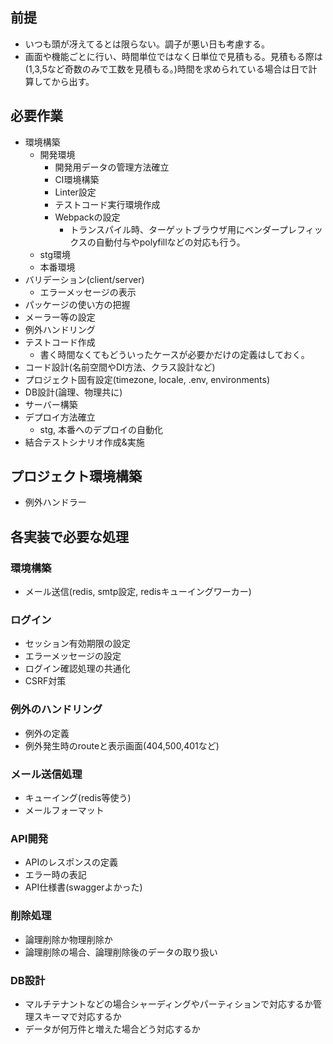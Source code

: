 ## 前提
- いつも頭が冴えてるとは限らない。調子が悪い日も考慮する。
- 画面や機能ごとに行い、時間単位ではなく日単位で見積もる。見積もる際は(1,3,5など奇数のみで工数を見積もる。)時間を求められている場合は日で計算してから出す。

## 必要作業

- 環境構築
  - 開発環境
    - 開発用データの管理方法確立
    - CI環境構築
    - Linter設定
    - テストコード実行環境作成
    - Webpackの設定
      - トランスパイル時、ターゲットブラウザ用にベンダープレフィックスの自動付与やpolyfillなどの対応も行う。
  - stg環境
  - 本番環境
- バリデーション(client/server)
  - エラーメッセージの表示
- パッケージの使い方の把握
- メーラー等の設定
- 例外ハンドリング
- テストコード作成
  - 書く時間なくてもどういったケースが必要かだけの定義はしておく。
- コード設計(名前空間やDI方法、クラス設計など)
- プロジェクト固有設定(timezone, locale, .env, environments)
- DB設計(論理、物理共に)
- サーバー構築
- デプロイ方法確立
  - stg, 本番へのデプロイの自動化
- 結合テストシナリオ作成&実施

## プロジェクト環境構築
- 例外ハンドラー

## 各実装で必要な処理
### 環境構築
- メール送信(redis, smtp設定, redisキューイングワーカー)

### ログイン
- セッション有効期限の設定
- エラーメッセージの設定
- ログイン確認処理の共通化
- CSRF対策

### 例外のハンドリング
- 例外の定義
- 例外発生時のrouteと表示画面(404,500,401など)

### メール送信処理
- キューイング(redis等使う)
- メールフォーマット

### API開発
- APIのレスポンスの定義
- エラー時の表記
- API仕様書(swaggerよかった)

### 削除処理
- 論理削除か物理削除か
- 論理削除の場合、論理削除後のデータの取り扱い

### DB設計
- マルチテナントなどの場合シャーディングやパーティションで対応するか管理スキーマで対応するか
- データが何万件と増えた場合どう対応するか
